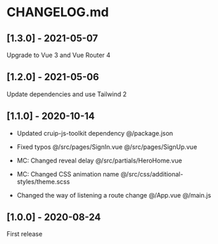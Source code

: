 # CHANGELOG.md

## [1.3.0] - 2021-05-07

Upgrade to Vue 3 and Vue Router 4

## [1.2.0] - 2021-05-06

Update dependencies and use Tailwind 2

## [1.1.0] - 2020-10-14

- Updated cruip-js-toolkit dependency
@/package.json

- Fixed typos
@/src/pages/SignIn.vue
@/src/pages/SignUp.vue

- MC: Changed reveal delay
@/src/partials/HeroHome.vue

- MC: Changed CSS animation name
@/src/css/additional-styles/theme.scss

- Changed the way of listening a route change
@/App.vue
@/main.js

## [1.0.0] - 2020-08-24

First release
